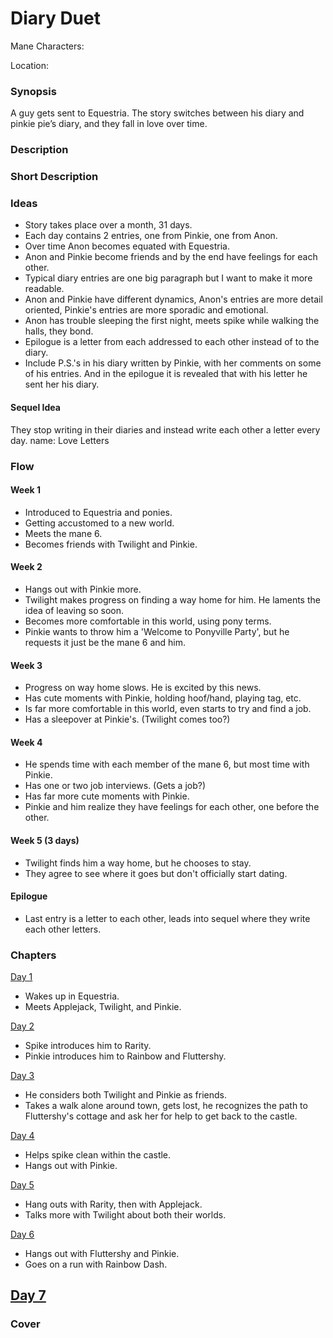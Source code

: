 # Diary Duet

Mane Characters: 

Location: 

### Synopsis

A guy gets sent to Equestria. The story switches between his diary and pinkie pie’s diary, and they fall in love over time.

### Description


### Short Description


### Ideas

- Story takes place over a month, 31 days.
- Each day contains 2 entries, one from Pinkie, one from Anon.
- Over time Anon becomes equated with Equestria.
- Anon and Pinkie become friends and by the end have feelings for each other.
- Typical diary entries are one big paragraph but I want to make it more readable.
- Anon and Pinkie have different dynamics, Anon's entries are more detail oriented, Pinkie's entries are more sporadic and emotional.
- Anon has trouble sleeping the first night, meets spike while walking the halls, they bond.
- Epilogue is a letter from each addressed to each other instead of to the diary.
- Include P.S.'s in his diary written by Pinkie, with her comments on some of his entries. And in the epilogue it is revealed that with his letter he sent her his diary.

#### Sequel Idea
They stop writing in their diaries and instead write each other a letter every day.
name: Love Letters

### Flow

#### Week 1
 - Introduced to Equestria and ponies.
 - Getting accustomed to a new world.
 - Meets the mane 6.
 - Becomes friends with Twilight and Pinkie.

#### Week 2
 - Hangs out with Pinkie more.
 - Twilight makes progress on finding a way home for him. He laments the idea of leaving so soon.
 - Becomes more comfortable in this world, using pony terms.
 - Pinkie wants to throw him a 'Welcome to Ponyville Party', but he requests it just be the mane 6 and him.

#### Week 3
 - Progress on way home slows. He is excited by this news.
 - Has cute moments with Pinkie, holding hoof/hand, playing tag, etc.
 - Is far more comfortable in this world, even starts to try and find a job.
 - Has a sleepover at Pinkie's. (Twilight comes too?)

#### Week 4
 - He spends time with each member of the mane 6, but most time with Pinkie.
 - Has one or two job interviews. (Gets a job?)
 - Has far more cute moments with Pinkie.
 - Pinkie and him realize they have feelings for each other, one before the other.

#### Week 5 (3 days)
 - Twilight finds him a way home, but he chooses to stay.
 - They agree to see where it goes but don't officially start dating.

#### Epilogue
 - Last entry is a letter to each other, leads into sequel where they write each other letters.

### Chapters

[Day 1](./day-01.md)
 - Wakes up in Equestria.
 - Meets Applejack, Twilight, and Pinkie.

[Day 2](./day-02.md)
 - Spike introduces him to Rarity.
 - Pinkie introduces him to Rainbow and Fluttershy.

[Day 3](./day-03.md)
 - He considers both Twilight and Pinkie as friends.
 - Takes a walk alone around town, gets lost, he recognizes the path to Fluttershy's cottage and ask her for help to get back to the castle.

[Day 4](./day-04.md)
 - Helps spike clean within the castle.
 - Hangs out with Pinkie.

[Day 5](./day-05.md)
 - Hang outs with Rarity, then with Applejack.
 - Talks more with Twilight about both their worlds.

[Day 6](./day-06.md)
 - Hangs out with Fluttershy and Pinkie.
 - Goes on a run with Rainbow Dash.

[Day 7](./day-07.md)
 - 

### Cover

